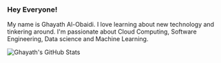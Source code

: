 ### Hey Everyone!

My name is Ghayath Al-Obaidi.  I love learning about new technology and tinkering around.  I'm passionate about Cloud Computing, Software Engineering, Data science and Machine Learning. 

![Ghayath's GitHub Stats](https://github-readme-stats.vercel.app/api?username=GhayathAlobaidi&theme=vue-dark)

<!--
[![Top Langs](https://github-readme-stats.vercel.app/api/top-langs/?username=GhayathAlobaidi&theme=vue-dark)](https://github.com/anuraghazra/github-readme-stats)

-->


<!--
**GhayathAl-Obaidi/GhayathAl-Obaidi** is a ✨ _special_ ✨ repository because its `README.md` (this file) appears on your GitHub profile.

Here are some ideas to get you started:

- 🔭 I’m currently working on ...
- 🌱 I’m currently learning ...
- 👯 I’m looking to collaborate on ...
- 🤔 I’m looking for help with ...
- 💬 Ask me about ...
- 📫 How to reach me: ...
- 😄 Pronouns: ...
- ⚡ Fun fact: ...
-->
